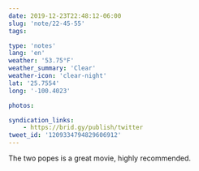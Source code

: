 ```yaml
---
date: 2019-12-23T22:48:12-06:00
slug: 'note/22-45-55'
tags:

type: 'notes'
lang: 'en'
weather: '53.75°F'
weather_summary: 'Clear'
weather-icon: 'clear-night'
lat: '25.7554'
long: '-100.4023'

photos:

syndication_links:
    - https://brid.gy/publish/twitter
tweet_id: '1209334794829606912'
---
```

The two popes is a great movie, highly recommended. 